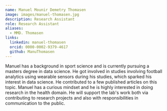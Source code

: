 ```yaml
---
name: Manuel Mounir Demetry Thomasen
image: images/manuel-thomasen.jpg
description: Research Assistant
role: Research Assistant
aliases:
  - MMD. Thomasen
links:
  linkedin: manuel-thomasen
  orcid: 0000-0002-9379-4617
  github: ManuThomasen
---
```


Manuel has a background in sport science and is currently pursuing a masters degree in data science. He got involved in studies involving football analytics using wearable sensors during his studies, which sparked his interest in data science. He contributed to a few published articles on this topic. Manuel has a curious mindset and he is highly interested in doing research in the health domain. He will support the lab's work both via contributing to research projects and also with responsibilities in communication to the public.
